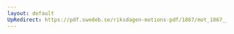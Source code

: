 ```yaml
---
layout: default
UpRedirect: https://pdf.swedeb.se/riksdagen-motions-pdf/1867/mot_1867__ak__00057/mot_1867__ak__00057_001.pdf
---
```

